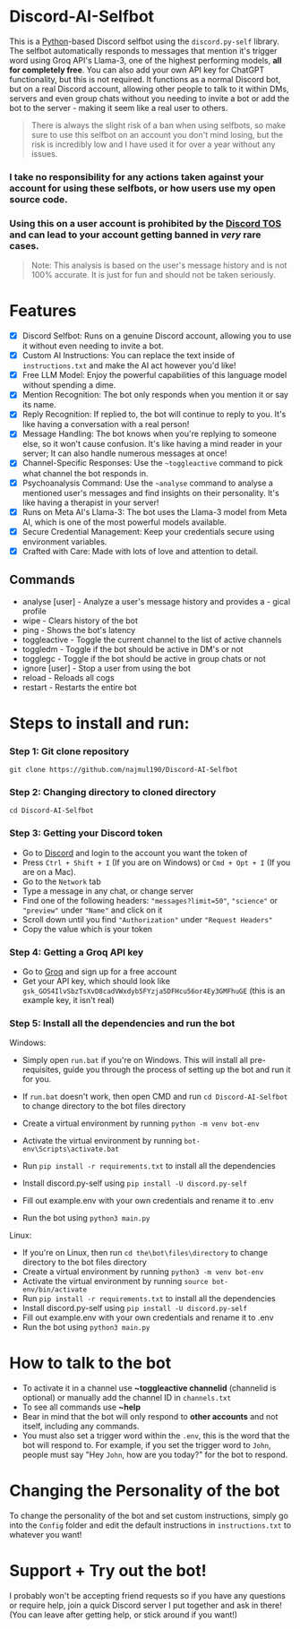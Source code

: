 # Discord-AI-Selfbot

This is a [Python](https://www.python.org)-based Discord selfbot using the `discord.py-self` library. The selfbot automatically responds to messages that mention it's trigger word using Groq API's Llama-3, one of the highest performing models, **all for completely free**. You can also add your own API key for ChatGPT functionality, but this is not required. It functions as a normal Discord bot, but on a real Discord account, allowing other people to talk to it within DMs, servers and even group chats without you needing to invite a bot or add the bot to the server - making it seem like a real user to others.

> There is always the slight risk of a ban when using selfbots, so make sure to use this selfbot on an account you don't mind losing, but the risk is incredibly low and I have used it for over a year without any issues.

### <strong> I take no responsibility for any actions taken against your account for using these selfbots, or how users use my open source code.</strong>

### <strong>Using this on a user account is prohibited by the [Discord TOS](https://discord.com/terms) and can lead to your account getting banned in _very_ rare cases.</strong>

> Note: This analysis is based on the user's message history and is not 100% accurate. It is just for fun and should not be taken seriously.

# Features

-   [x] Discord Selfbot: Runs on a genuine Discord account, allowing you to use it without even needing to invite a bot.
-   [x] Custom AI Instructions: You can replace the text inside of `instructions.txt` and make the AI act however you'd like!
-   [x] Free LLM Model: Enjoy the powerful capabilities of this language model without spending a dime.
-   [x] Mention Recognition: The bot only responds when you mention it or say its name.
-   [x] Reply Recognition: If replied to, the bot will continue to reply to you. It's like having a conversation with a real person!
-   [x] Message Handling: The bot knows when you're replying to someone else, so it won't cause confusion. It's like having a mind reader in your server; It can also handle numerous messages at once!
-   [x] Channel-Specific Responses: Use the `~toggleactive` command to pick what channel the bot responds in.
-   [x] Psychoanalysis Command: Use the `~analyse` command to analyse a mentioned user's messages and find insights on their personality. It's like having a therapist in your server!
-   [x] Runs on Meta AI's Llama-3: The bot uses the Llama-3 model from Meta AI, which is one of the most powerful models available.
-   [x] Secure Credential Management: Keep your credentials secure using environment variables.
-   [x] Crafted with Care: Made with lots of love and attention to detail.

## Commands

-   analyse [user] - Analyze a user's message history and provides a - gical profile
-   wipe - Clears history of the bot
-   ping - Shows the bot's latency
-   toggleactive - Toggle the current channel to the list of active channels
-   toggledm - Toggle if the bot should be active in DM's or not
-   togglegc - Toggle if the bot should be active in group chats or not
-   ignore [user] - Stop a user from using the bot
-   reload - Reloads all cogs
-   restart - Restarts the entire bot

# Steps to install and run:

### Step 1: Git clone repository

```
git clone https://github.com/najmul190/Discord-AI-Selfbot
```

### Step 2: Changing directory to cloned directory

```
cd Discord-AI-Selfbot
```

### Step 3: Getting your Discord token

-   Go to [Discord](https://canary.discord.com) and login to the account you want the token of
-   Press `Ctrl + Shift + I` (If you are on Windows) or `Cmd + Opt + I` (If you are on a Mac).
-   Go to the `Network` tab
-   Type a message in any chat, or change server
-   Find one of the following headers: `"messages?limit=50"`, `"science"` or `"preview"` under `"Name"` and click on it
-   Scroll down until you find `"Authorization"` under `"Request Headers"`
-   Copy the value which is your token

### Step 4: Getting a Groq API key

-   Go to [Groq](https://console.groq.com/keys) and sign up for a free account
-   Get your API key, which should look like `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` (this is an example key, it isn't real)

### Step 5: Install all the dependencies and run the bot

Windows:

-   Simply open `run.bat` if you're on Windows. This will install all pre-requisites, guide you through the process of setting up the bot and run it for you.

-   If `run.bat` doesn't work, then open CMD and run `cd Discord-AI-Selfbot` to change directory to the bot files directory
-   Create a virtual environment by running `python -m venv bot-env`
-   Activate the virtual environment by running `bot-env\Scripts\activate.bat`
-   Run `pip install -r requirements.txt` to install all the dependencies
-   Install discord.py-self using `pip install -U discord.py-self`
-   Fill out example.env with your own credentials and rename it to .env
-   Run the bot using `python3 main.py`

Linux:

-   If you're on Linux, then run `cd the\bot\files\directory` to change directory to the bot files directory
-   Create a virtual environment by running `python3 -m venv bot-env`
-   Activate the virtual environment by running `source bot-env/bin/activate`
-   Run `pip install -r requirements.txt` to install all the dependencies
-   Install discord.py-self using `pip install -U discord.py-self`
-   Fill out example.env with your own credentials and rename it to .env
-   Run the bot using `python3 main.py`

# How to talk to the bot

-   To activate it in a channel use **~toggleactive channelid** (channelid is optional) or manually add the channel ID in `channels.txt`
-   To see all commands use **~help**
-   Bear in mind that the bot will only respond to **other accounts** and not itself, including any commands.
-   You must also set a trigger word within the `.env`, this is the word that the bot will respond to. For example, if you set the trigger word to `John`, people must say "Hey `John`, how are you today?" for the bot to respond.


# Changing the Personality of the bot

To change the personality of the bot and set custom instructions, simply go into the `Config` folder and edit the default instructions in `instructions.txt` to whatever you want! 

# Support + Try out the bot!

I probably won't be accepting friend requests so if you have any questions or require help, join a quick Discord server I put together and ask in there! (You can leave after getting help, or stick around if you want!)
